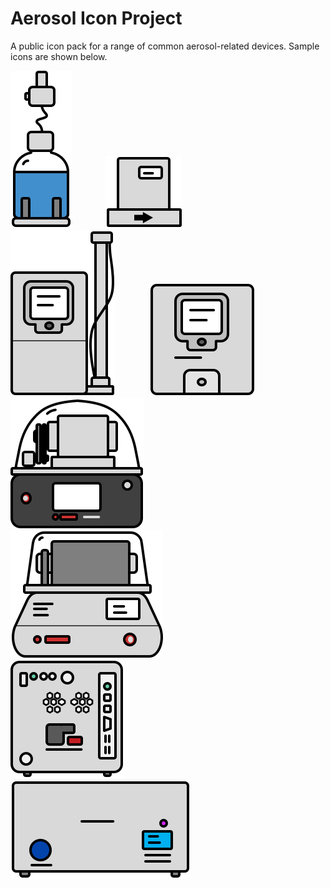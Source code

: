 # Aerosol Icon Project
 
A public icon pack for a range of common aerosol-related devices. Sample icons are shown below.

<img src="svg/nebulizer.svg" style="padding-right:50px;">
<img src="svg/mfc.svg" style="padding-right:50px;">
<img src="svg/dma.svg" style="padding-right:50px;">
<img src="svg/cpc.svg" style="padding-right:50px;">
<img src="svg/cpma.svg" style="padding-right:50px;">
<img src="svg/aac.svg" style="padding-right:50px;">
<img src="svg/sp2xr.svg" style="padding-right:50px;">
<img src="svg/caps.svg" style="padding-right:50px;">

